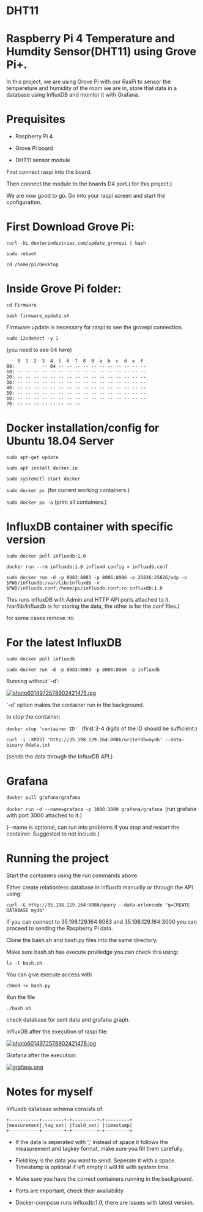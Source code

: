 # DHT11

# Raspberry Pi 4 Temperature and Humdity Sensor(DHT11) using Grove Pi+.

In this project, we are using Grove Pi with our RasPi to sensor the tempereture and humidity of the room we are in, store that data in a database using InfluxDB and monitor it with Grafana.
# Prequisites

- Raspberry Pi 4

- Grove Pi board

- DHT11 sensor module

First connect raspi into the board.

Then connect the module to the boards D4 port.( for this project.)

We are now good to go. Go into your raspi screen and start the configuration.

# First Download Grove Pi:

```curl -kL dexterindustries.com/update_grovepi | bash```

```sudo reboot```

```cd /home/pi/Desktop```


# Inside Grove Pi folder:

```cd Firmware```

```bash firmware_update.sh```

Firmware update is necessary for raspi to see the grovepi connection.

```sudo i2cdetect -y 1```

(you need to see 04 here)
```
    0  1  2  3  4  5  6  7  8  9  a  b  c  d  e  f
00:          -- 04 -- -- -- -- -- -- -- -- -- -- -- 
10: -- -- -- -- -- -- -- -- -- -- -- -- -- -- -- -- 
20: -- -- -- -- -- -- -- -- -- -- -- -- -- -- -- -- 
30: -- -- -- -- -- -- -- -- -- -- -- -- -- -- -- -- 
40: -- -- -- -- -- -- -- -- -- -- -- -- -- -- -- -- 
50: -- -- -- -- -- -- -- -- -- -- -- -- -- -- -- -- 
60: -- -- -- -- -- -- -- -- -- -- -- -- -- -- -- -- 
70: -- -- -- -- -- -- -- -- 
```

# Docker installation/config for Ubuntu 18.04 Server 

```sudo apt-get update```

```sudo apt install docker.io```

```sudo systemctl start docker```

```sudo docker ps ```(for current working containers.)

```sudo docker ps -a``` (print all containers.)

# InfluxDB container with specific version

```sudo docker pull influxdb:1.0```

```docker run --rm influxdb:1.0 influxd config > influxdb.conf```

```sudo docker run -d -p 8083:8083 -p 8086:8086 -p 25826:25826/udp -v $PWD/influxdb:/var/lib/influxdb -v $PWD/influxdb.conf:/home/pi/influxdb.conf:ro influxdb:1.0 ```

This runs influxDB with Admin and HTTP API ports attached to it. /var/lib/influxdb is for storing the data, the other is for the conf files.)

for some cases remove :ro

# For the latest InfluxDB

```sudo docker pull influxdb```

```sudo docker run -d -p 8083:8083 -p 8086:8086 -p influxdb ```

Running without '-d':

[![photo6014972578902421475.jpg](https://i.postimg.cc/BvNJDmSz/photo6014972578902421475.jpg)](https://postimg.cc/JyDwCcB3)


'-d' option makes the container run in the background.

to stop the container:

```docker stop 'container ID' ```
(first 3-4 digits of the ID should be sufficient.)

``` curl -i -XPOST 'http://35.198.129.164:8086/write?db=mydb' --data-binary @data.txt ```

(sends the data through the InfluxDB API.)


# Grafana

```docker pull grafana/grafana```

```docker run -d --name=grafana -p 3000:3000 grafana/grafana ```(run grafana with port 3000 attached to it.)

(--name is optional, can run into problems if you stop and restart the container. Suggested to not include.)

# Running the project

Start the containers using the run commands above.

Either create relationless database in influxdb manually or through the API using:

```curl -G http://35.198.129.164:8086/query --data-urlencode "q=CREATE DATABASE mydb"```

If you can connect to 35.198.129.164:8083 and 35.198.129.164:3000 you can proceed to sending the Raspberry Pi data.

Clone the bash.sh and bash.py files into the same directory.

Make sure bash.sh has execute priviledge you can check this using:

```ls -l bash.sh```

You can give execute access with

```chmod +x bash.py ```

Run the file 

```./bash.sh ```

check database for sent data and grafana graph.

InfluxDB after the execution of raspi file:

[![photo6014972578902421476.jpg](https://i.postimg.cc/ZRGYKCKY/photo6014972578902421476.jpg)](https://postimg.cc/k6yPTMbL)


Grafana after the execution:

[![grafana.png](https://i.postimg.cc/cCRYBqvW/grafana.png)](https://postimg.cc/gL0nGTyt)

# Notes for myself

Influxdb database schema consists of:

```
+-----------+--------+-+---------+-+---------+
|measurement|,tag_set| |field_set| |timestamp|
+-----------+--------+-+---------+-+---------+
```

- If the data is seperated with ',' instead of space it follows the measurement and tagkey format, make sure you fill them carefully. 

- Field key is the data you want to send. Seperate it with a space. Timestamp is optional if left empty it will fill with system time.

- Make sure you have the correct containers running in the background.

- Ports are important, check their availability.

- Docker-compose runs influxdb:1.0, there are issues with latest version.




